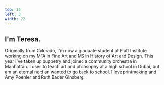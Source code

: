 ```yaml
---
top: 15
left: 3
width: 22
---
```


## I'm Teresa.

Originally from Colorado,
I'm now a graduate student at Pratt Institute
working on my MFA in Fine Art and MS in History of Art and Design.
This year I've taken up puppetry
and joined a community orchestra in Manhattan.
I used to teach art and philosophy at a high school in Dubai,
but am an eternal nerd an wanted to go back to school.
I love printmaking and Amy Poehler and Ruth Bader Ginsberg.
